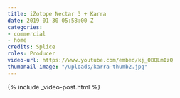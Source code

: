 ```yaml
---
title: iZotope Nectar 3 + Karra
date: 2019-01-30 05:58:00 Z
categories:
- commercial
- home
credits: Splice
roles: Producer
video-url: https://www.youtube.com/embed/kj_OBQLmIzQ
thumbnail-image: "/uploads/karra-thumb2.jpg"
---
```


{% include _video-post.html %}
